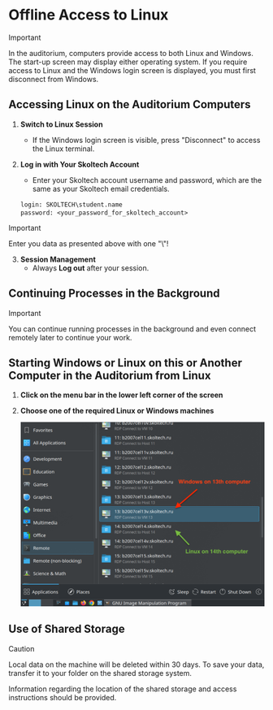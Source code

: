 # Offline Access to Linux

> [!IMPORTANT]
> In the auditorium, computers provide access to both Linux and Windows. The start-up screen may display either operating system. If you require access to Linux and the Windows login screen is displayed, you must first disconnect from Windows.

## Accessing Linux on the Auditorium Computers

1. **Switch to Linux Session**
   - If the Windows login screen is visible, press "Disconnect" to access the Linux terminal.


2. **Log in with Your Skoltech Account**
   - Enter your Skoltech account username and password, which are the same as your Skoltech email credentials.

   ```
   login: SKOLTECH\student.name
   password: <your_password_for_skoltech_account>
   ```

> [!IMPORTANT]
> Enter you data as presented above with one "\\"!

3. **Session Management**
   - Always **Log out** after your session.

## Continuing Processes in the Background

> [!IMPORTANT]
> You can continue running processes in the background and even connect remotely later to continue your work.

## Starting Windows or Linux on this or Another Computer in the Auditorium from Linux

1. **Click on the menu bar in the lower left corner of the screen**

2. **Choose one of the required Linux or Windows machines**

   ![Desktop sync](https://github.com/STAER-HPC/computational_class_docs/blob/main/img/linux/connect-to-remote-windows.png?raw=true)

## Use of Shared Storage

> [!CAUTION]
> Local data on the machine will be deleted within 30 days. To save your data, transfer it to your folder on the shared storage system.

Information regarding the location of the shared storage and access instructions should be provided.